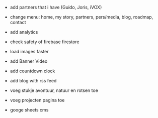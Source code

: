 - add partners that i have (Guido, Joris, iVOX)
- change menu: home, my story, partners, pers/media, blog, roadmap, contact
- add analytics
- check safety of firebase firestore
- load images faster

- add Banner Video
- add countdown clock
- add blog with rss feed
- voeg stukje avontuur, natuur en rotsen toe
- voeg projecten pagina toe
- googe sheets cms